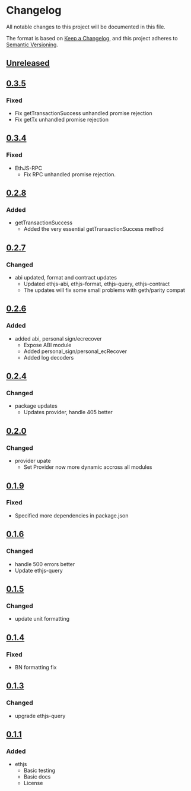 # Changelog
All notable changes to this project will be documented in this file.

The format is based on [Keep a Changelog](https://keepachangelog.com/en/1.0.0/),
and this project adheres to [Semantic Versioning](https://semver.org/spec/v2.0.0.html).

## [Unreleased]

## [0.3.5]
### Fixed
- Fix getTransactionSuccess unhandled promise rejection
- Fix getTx unhandled promise rejection

## [0.3.4]
### Fixed
- EthJS-RPC
  - Fix RPC unhandled promise rejection.

## [0.2.8]
### Added
- getTransactionSuccess
  - Added the very essential getTransactionSuccess method

## [0.2.7]
### Changed
- abi updated, format and contract updates
  - Updated ethjs-abi, ethjs-format, ethjs-query, ethjs-contract
  - The updates will fix some small problems with geth/parity compat

## [0.2.6]
### Added
- added abi, personal sign/ecrecover
  - Expose ABI module
  - Added personal_sign/personal_ecRecover
  - Added log decoders

## [0.2.4]
### Changed
- package updates
  - Updates provider, handle 405 better

## [0.2.0]
### Changed
- provider upate
  - Set Provider now more dynamic accross all modules

## [0.1.9]
### Fixed
- Specified more dependencies in package.json

## [0.1.6]
### Changed
- handle 500 errors better
- Update ethjs-query

## [0.1.5]
### Changed
- update unit formatting

## [0.1.4]
### Fixed
- BN formatting fix

## [0.1.3]
### Changed
- upgrade ethjs-query

## [0.1.1]
### Added
- ethjs
  - Basic testing
  - Basic docs
  - License

[Unreleased]: https://github.com/MetaMask/ethjs/compare/v0.3.5...HEAD
[0.3.5]: https://github.com/MetaMask/ethjs/compare/v0.3.4...v0.3.5
[0.3.4]: https://github.com/MetaMask/ethjs/compare/v0.2.8...v0.3.4
[0.2.8]: https://github.com/MetaMask/ethjs/compare/v0.2.7...v0.2.8
[0.2.7]: https://github.com/MetaMask/ethjs/compare/v0.2.6...v0.2.7
[0.2.6]: https://github.com/MetaMask/ethjs/compare/v0.2.4...v0.2.6
[0.2.4]: https://github.com/MetaMask/ethjs/compare/v0.2.0...v0.2.4
[0.2.0]: https://github.com/MetaMask/ethjs/compare/v0.1.9...v0.2.0
[0.1.9]: https://github.com/MetaMask/ethjs/compare/v0.1.6...v0.1.9
[0.1.6]: https://github.com/MetaMask/ethjs/compare/v0.1.5...v0.1.6
[0.1.5]: https://github.com/MetaMask/ethjs/compare/v0.1.4...v0.1.5
[0.1.4]: https://github.com/MetaMask/ethjs/compare/v0.1.3...v0.1.4
[0.1.3]: https://github.com/MetaMask/ethjs/compare/v0.1.1...v0.1.3
[0.1.1]: https://github.com/MetaMask/ethjs/releases/tag/v0.1.1
